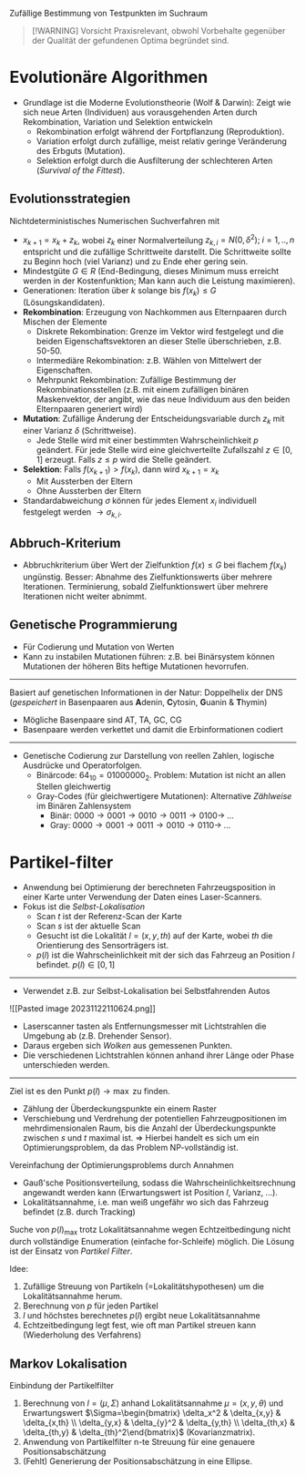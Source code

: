 Zufällige Bestimmung von Testpunkten im Suchraum

> [!WARNING] Vorsicht
> Praxisrelevant, obwohl Vorbehalte gegenüber der Qualität der gefundenen Optima begründet sind.

# Evolutionäre Algorithmen
* Grundlage ist die Moderne Evolutionstheorie (Wolf & Darwin): Zeigt wie sich neue Arten (Individuen) aus vorausgehenden Arten durch Rekombination, Variation und Selektion entwickeln 
	* Rekombination erfolgt während der Fortpflanzung (Reproduktion).
	* Variation erfolgt durch zufällige, meist relativ geringe Veränderung des Erbguts (Mutation).
	* Selektion erfolgt durch die Ausfilterung der schlechteren Arten (*Survival of the Fittest*).
## Evolutionsstrategien
Nichtdeterministisches Numerischen Suchverfahren mit 
* $x_{k+1}=x_k+z_k$, wobei $z_k$ einer Normalverteilung $z_{k,i}=N(0, \delta^2); \; i=1,..,n$ entspricht und die zufällige Schrittweite darstellt. Die Schrittweite sollte zu Beginn hoch (viel Varianz) und zu Ende eher gering sein.
* Mindestgüte $G \in R$ (End-Bedingung, dieses Minimum muss erreicht werden in der Kostenfunktion; Man kann auch die Leistung maximieren).
* Generationen: Iteration über $k$ solange bis $f(x_k) \leq G$ (Lösungskandidaten).
* **Rekombination**: Erzeugung von Nachkommen aus Elternpaaren durch Mischen der Elemente
	* Diskrete Rekombination: Grenze im Vektor wird festgelegt und die beiden Eigenschaftsvektoren an dieser Stelle überschrieben, z.B. 50-50.
	* Intermediäre Rekombination: z.B. Wählen von Mittelwert der Eigenschaften.
	* Mehrpunkt Rekombination: Zufällige Bestimmung der Rekombinationsstellen (z.B. mit einem zufälligen binären Maskenvektor, der angibt, wie das neue Individuum aus den beiden Elternpaaren generiert wird)
* **Mutation**: Zufällige Änderung der Entscheidungsvariable durch $z_k$ mit einer Varianz $\delta$ (Schrittweise).
	* Jede Stelle wird mit einer bestimmten Wahrscheinlichkeit $p$ geändert. Für jede Stelle wird eine gleichverteilte Zufallszahl $z \in [0,1]$ erzeugt. Falls $z \leq p$ wird die Stelle geändert.
* **Selektion**: Falls $f(x_{k+1}) > f(x_k)$, dann wird $x_{k+1}=x_k$
	* Mit Aussterben der Eltern
	* Ohne Aussterben der Eltern
* Standardabweichung $\sigma$ können für jedes Element $x_i$ individuell festgelegt werden $\rightarrow \sigma_{k,i}$.

## Abbruch-Kriterium
* Abbruchkriterium über Wert der Zielfunktion $f(x) \leq G$ bei flachem $f(x_k)$ ungünstig. Besser: Abnahme des Zielfunktionswerts über mehrere Iterationen. Terminierung, sobald Zielfunktionswert über mehrere Iterationen nicht weiter abnimmt.
## Genetische Programmierung
* Für Codierung und Mutation von Werten
* Kann zu instabilen Mutationen führen: z.B. bei Binärsystem können Mutationen der höheren Bits heftige Mutationen hevorrufen.
---
Basiert auf genetischen Informationen in der Natur: Doppelhelix der DNS (*gespeichert* in Basenpaaren aus **A**denin, **C**ytosin, **G**uanin & **T**hymin)
* Mögliche Basenpaare sind AT, TA, GC, CG
* Basenpaare werden verkettet und damit die Erbinformationen codiert
---
* Genetische Codierung zur Darstellung von reellen Zahlen, logische Ausdrücke und Operatorfolgen.
	* Binärcode: $64_{10}=01000000_2$. Problem: Mutation ist nicht an allen Stellen gleichwertig
	* Gray-Codes (für gleichwertigere Mutationen): Alternative *Zählweise* im Binären Zahlensystem
		* Binär: $0000 \rightarrow 0001 \rightarrow 0010 \rightarrow 0011 \rightarrow 0100 \rightarrow \; ...$
		* Gray: $0000 \rightarrow 0001 \rightarrow 0011 \rightarrow 0010 \rightarrow 0110 \rightarrow \; ...$

# Partikel-filter
* Anwendung bei Optimierung der berechneten Fahrzeugsposition in einer Karte unter Verwendung der Daten eines Laser-Scanners.
* Fokus ist die *Selbst-Lokalisation*
	* Scan $t$ ist der Referenz-Scan der Karte
	* Scan $s$ ist der aktuelle Scan
	* Gesucht ist die Lokalität $l=(x,y,th)$ auf der Karte, wobei $th$ die Orientierung des Sensorträgers ist.
	* $p(l)$ ist die Wahrscheinlichkeit mit der sich das Fahrzeug an Position $l$ befindet. $p(l) \in [0,1]$
--- 
* Verwendet z.B. zur Selbst-Lokalisation bei Selbstfahrenden Autos

![[Pasted image 20231122110624.png]]

* Laserscanner tasten als Entfernungsmesser mit Lichtstrahlen die Umgebung ab (z.B. Drehender Sensor).
* Daraus ergeben sich *Wolken* aus gemessenen Punkten.
* Die verschiedenen Lichtstrahlen können anhand ihrer Länge oder Phase unterschieden werden.
---

Ziel ist es den Punkt $p(l) \rightarrow \max$ zu finden.
* Zählung der Überdeckungspunkte ein einem Raster
* Verschiebung und Verdrehung der potentiellen Fahrzeugpositionen im mehrdimensionalen Raum, bis die Anzahl der Überdeckungspunkte zwischen $s$ und $t$ maximal ist.
$\Rightarrow$ Hierbei handelt es sich um ein Optimierungsproblem, da das Problem NP-vollständig ist.

Vereinfachung der Optimierungsproblems durch Annahmen
* Gauß'sche Positionsverteilung, sodass die Wahrscheinlichkeitsrechnung angewandt werden kann (Erwartungswert ist Position $l$, Varianz, ...).
* Lokalitätsannahme, i.e. man weiß ungefähr wo sich das Fahrzeug befindet (z.B. durch Tracking)

Suche von $p(l)_{\max}$ trotz Lokalitätsannahme wegen Echtzeitbedingung nicht durch vollständige Enumeration (einfache for-Schleife) möglich. Die Lösung ist der Einsatz von *Partikel Filter*.

Idee: 
1. Zufällige Streuung von Partikeln (=Lokalitätshypothesen) um die Lokalitätsannahme herum.
2. Berechnung von $p$ für jeden Partikel
3. $l$ und höchstes berechnetes $p(l)$ ergibt neue Lokalitätsannahme
4. Echtzeitbedingung legt fest, wie oft man Partikel streuen kann (Wiederholung des Verfahrens)

## Markov Lokalisation
Einbindung der Partikelfilter
1. Berechnung von $l=(\mu,\Sigma)$ anhand Lokalitätsannahme  $\mu=(x,y,\theta)$ und Erwartungswert $\Sigma=\begin{bmatrix} \delta_x^2 & \delta_{x,y} & \delta_{x,th} \\ \delta_{y,x} & \delta_{y}^2 & \delta_{y,th} \\ \delta_{th,x} & \delta_{th,y} & \delta_{th}^2\end{bmatrix}$ (Kovarianzmatrix).
2. Anwendung von Partikelfilter n-te Streuung für eine genauere Positionsabschätzung
3. (Fehlt) Generierung der Positionsabschätzung in eine Ellipse.